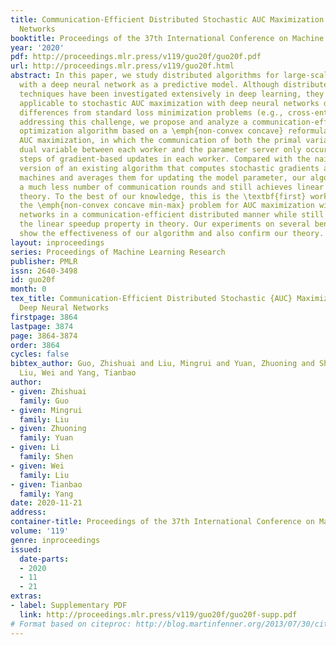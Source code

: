 ```yaml
---
title: Communication-Efficient Distributed Stochastic AUC Maximization with Deep Neural
  Networks
booktitle: Proceedings of the 37th International Conference on Machine Learning
year: '2020'
pdf: http://proceedings.mlr.press/v119/guo20f/guo20f.pdf
url: http://proceedings.mlr.press/v119/guo20f.html
abstract: In this paper, we study distributed algorithms for large-scale AUC maximization
  with a deep neural network as a predictive model. Although distributed learning
  techniques have been investigated extensively in deep learning, they are not directly
  applicable to stochastic AUC maximization with deep neural networks due to its striking
  differences from standard loss minimization problems (e.g., cross-entropy). Towards
  addressing this challenge, we propose and analyze a communication-efficient distributed
  optimization algorithm based on a \emph{non-convex concave} reformulation of the
  AUC maximization, in which the communication of both the primal variable and the
  dual variable between each worker and the parameter server only occurs after multiple
  steps of gradient-based updates in each worker. Compared with the naive parallel
  version of an existing algorithm that computes stochastic gradients at individual
  machines and averages them for updating the model parameter, our algorithm requires
  a much less number of communication rounds and still achieves linear speedup in
  theory. To the best of our knowledge, this is the \textbf{first} work that solves
  the \emph{non-convex concave min-max} problem for AUC maximization with deep neural
  networks in a communication-efficient distributed manner while still maintaining
  the linear speedup property in theory. Our experiments on several benchmark datasets
  show the effectiveness of our algorithm and also confirm our theory.
layout: inproceedings
series: Proceedings of Machine Learning Research
publisher: PMLR
issn: 2640-3498
id: guo20f
month: 0
tex_title: Communication-Efficient Distributed Stochastic {AUC} Maximization with
  Deep Neural Networks
firstpage: 3864
lastpage: 3874
page: 3864-3874
order: 3864
cycles: false
bibtex_author: Guo, Zhishuai and Liu, Mingrui and Yuan, Zhuoning and Shen, Li and
  Liu, Wei and Yang, Tianbao
author:
- given: Zhishuai
  family: Guo
- given: Mingrui
  family: Liu
- given: Zhuoning
  family: Yuan
- given: Li
  family: Shen
- given: Wei
  family: Liu
- given: Tianbao
  family: Yang
date: 2020-11-21
address: 
container-title: Proceedings of the 37th International Conference on Machine Learning
volume: '119'
genre: inproceedings
issued:
  date-parts:
  - 2020
  - 11
  - 21
extras:
- label: Supplementary PDF
  link: http://proceedings.mlr.press/v119/guo20f/guo20f-supp.pdf
# Format based on citeproc: http://blog.martinfenner.org/2013/07/30/citeproc-yaml-for-bibliographies/
---
```

